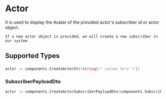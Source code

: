 # Actor

It is used to display the Avatar of the provided actor's subscriber id or actor object.






    If a new actor object is provided, we will create a new subscriber in our system


## Supported Types

### 

```go
actor := components.CreateActorStr(string{/* values here */})
```

### SubscriberPayloadDto

```go
actor := components.CreateActorSubscriberPayloadDto(components.SubscriberPayloadDto{/* values here */})
```

